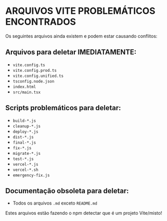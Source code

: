 # ARQUIVOS VITE PROBLEMÁTICOS ENCONTRADOS

Os seguintes arquivos ainda existem e podem estar causando conflitos:

## Arquivos para deletar IMEDIATAMENTE:
- `vite.config.ts`
- `vite.config.prod.ts` 
- `vite.config.unified.ts`
- `tsconfig.node.json`
- `index.html`
- `src/main.tsx`

## Scripts problemáticos para deletar:
- `build-*.js`
- `cleanup-*.js`
- `deploy-*.js`
- `dist-*.js`
- `final-*.js`
- `fix-*.js`
- `migrate-*.js`
- `test-*.js`
- `vercel-*.js`
- `vercel-*.sh`
- `emergency-fix.js`

## Documentação obsoleta para deletar:
- Todos os arquivos `.md` exceto `README.md`

Estes arquivos estão fazendo o npm detectar que é um projeto Vite/misto!
